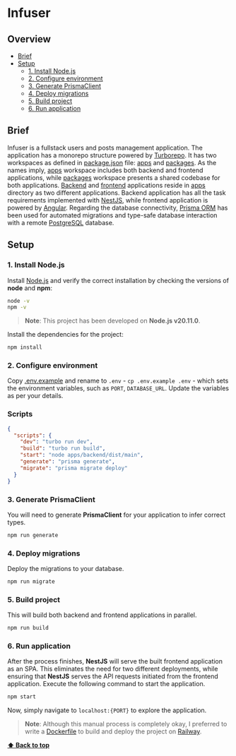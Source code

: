 # Infuser

## Overview

- [Brief](#brief)
- [Setup](#setup)
  - [1. Install Node.js](#1-install-nodejs)
  - [2. Configure environment](#2-configure-environment)
  - [3. Generate PrismaClient](#3-generate-prismaclient)
  - [4. Deploy migrations](#4-deploy-migrations)
  - [5. Build project](#5-build-project)
  - [6. Run application](#6-run-application)

## Brief

Infuser is a fullstack users and posts management application. The application has a monorepo structure powered by [Turborepo](https://turbo.build/repo). It has two workspaces as defined in [package.json](./package.json) file: [apps](./apps) and [packages](./packages). As the names imply, [apps](./apps) workspace includes both backend and frontend applications, while [packages](./packages) workspace presents a shared codebase for both applications. [Backend](./apps/backend) and [frontend](./apps/frontend) applications reside in [apps](./apps) directory as two different applications. Backend application has all the task requirements implemented with [NestJS](https://nestjs.com/), while frontend application is powered by [Angular](https://angular.io/). Regarding the database connectivity, [Prisma ORM](https://www.prisma.io/) has been used for automated migrations and type-safe database interaction with a remote [PostgreSQL](https://www.postgresql.org/) database.

## Setup

### 1. Install Node.js

Install [Node.js](https://nodejs.org/en/) and verify the correct installation by checking the versions of **node** and **npm**:

```bash
node -v
npm -v
```

> **Note**: This project has been developed on **Node.js v20.11.0**.

Install the dependencies for the project:

```bash
npm install
```

### 2. Configure environment

Copy [.env.example](./.env.example) and rename to `.env` - `cp .env.example .env` - which sets the environment variables, such as `PORT`, `DATABASE_URL`. Update the variables as per your details.

### Scripts

```json
{
  "scripts": {
    "dev": "turbo run dev",
    "build": "turbo run build",
    "start": "node apps/backend/dist/main",
    "generate": "prisma generate",
    "migrate": "prisma migrate deploy"
  }
}
```

### 3. Generate PrismaClient

You will need to generate **PrismaClient** for your application to infer correct types.

```bash
npm run generate
```

### 4. Deploy migrations

Deploy the migrations to your database.

```bash
npm run migrate
```

### 5. Build project

This will build both backend and frontend applications in parallel.

```bash
npm run build
```

### 6. Run application

After the process finishes, **NestJS** will serve the built frontend application as an SPA. This eliminates the need for two different deployments, while ensuring that **NestJS** serves the API requests initiated from the frontend application. Execute the following command to start the application.

```bash
npm start
```

Now, simply navigate to `localhost:{PORT}` to explore the application.

> **Note**: Although this manual process is completely okay, I preferred to write a [Dockerfile](./Dockerfile) to build and deploy the project on [Railway](https://railway.app/).

**[⬆ Back to top](#overview)**
